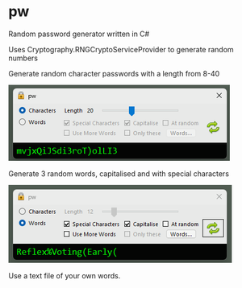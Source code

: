 # pw
Random password generator written in C#

Uses Cryptography.RNGCryptoServiceProvider to generate random numbers

Generate random character passwords with a length from 8-40

![Test Image 1](images/pw1.png)

Generate 3 random words, capitalised and with special characters 

![Test Image 1](images/pw2.png)

Use a text file of your own words. 
